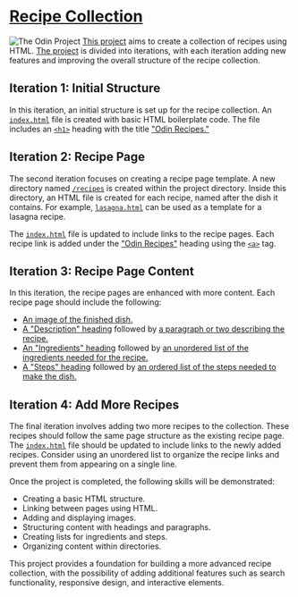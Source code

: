 # [Recipe Collection](https://www.theodinproject.com/lessons/foundations-recipes)
![The Odin Project](https://www.skillfinder.com.au/media/wysiwyg/the-odin-project-logo-skill-finder-partners-page.png)
[This project](https://www.theodinproject.com/lessons/foundations-recipes) aims to create a collection of recipes using HTML. [The project](https://www.theodinproject.com/lessons/foundations-recipes) is divided into iterations, with each iteration adding new features and improving the overall structure of the recipe collection.

## Iteration 1: Initial Structure
In this iteration, an initial structure is set up for the recipe collection. An [`index.html`](https://github.com/ibnaleem/odin-recipes/blob/main/index.html) file is created with basic HTML boilerplate code. The file includes an [`<h1>`](https://github.com/ibnaleem/odin-recipes/commit/da1f05f533529d43910ff91565da2f53be23d2db) heading with the title ["Odin Recipes."](https://www.theodinproject.com/lessons/foundations-recipes)

## Iteration 2: Recipe Page
The second iteration focuses on creating a recipe page template. A new directory named [`/recipes`](https://github.com/ibnaleem/odin-recipes/tree/main/recipes) is created within the project directory. Inside this directory, an HTML file is created for each recipe, named after the dish it contains. For example, [`lasagna.html`](https://github.com/ibnaleem/odin-recipes/blob/main/recipes/lasagna.html) can be used as a template for a lasagna recipe.

The [`index.html`](https://github.com/ibnaleem/odin-recipes/blob/main/index.html) file is updated to include links to the recipe pages. Each recipe link is added under the ["Odin Recipes"](https://www.theodinproject.com/lessons/foundations-recipes) heading using the [`<a>`](https://github.com/ibnaleem/odin-recipes/commit/99e5b85be432e0c0b64dea768530c223b07569ba) tag.

## Iteration 3: Recipe Page Content
In this iteration, the recipe pages are enhanced with more content. Each recipe page should include the following:

- [An image of the finished dish.](https://github.com/ibnaleem/odin-recipes/commit/d18a34e91c1e2bf9a8bdd155fe511ddab9ec4083)
- [A "Description" heading](https://github.com/ibnaleem/odin-recipes/commit/af92ebb26c0c93ac7f08a67acb87da81a52e33f6) followed by [a paragraph or two describing the recipe.](https://github.com/ibnaleem/odin-recipes/commit/d575be40a29177c8c172a017e5f6a8328878e20c)
- [An "Ingredients" heading](https://github.com/ibnaleem/odin-recipes/commit/466a081810c44aeea866f186968eb7bd471d3ae5) followed by [an unordered list of the ingredients needed for the recipe.](https://github.com/ibnaleem/odin-recipes/commit/7dd630276ed3e438c4f8db21a1424027297b4102)
- [A "Steps" heading](https://github.com/ibnaleem/odin-recipes/commit/6dc95f39c40f7fee51a09829c458ec014681fba6) followed by [an ordered list of the steps needed to make the dish.](https://github.com/ibnaleem/odin-recipes/commit/562165b271b9450519374dda4de292f8e012878f)

## Iteration 4: Add More Recipes
The final iteration involves adding two more recipes to the collection. These recipes should follow the same page structure as the existing recipe page. The [`index.html`](https://github.com/ibnaleem/odin-recipes/blob/main/index.html) file should be updated to include links to the newly added recipes. Consider using an unordered list to organize the recipe links and prevent them from appearing on a single line.

Once the project is completed, the following skills will be demonstrated:

- Creating a basic HTML structure.
- Linking between pages using HTML.
- Adding and displaying images.
- Structuring content with headings and paragraphs.
- Creating lists for ingredients and steps.
- Organizing content within directories.

This project provides a foundation for building a more advanced recipe collection, with the possibility of adding additional features such as search functionality, responsive design, and interactive elements.
